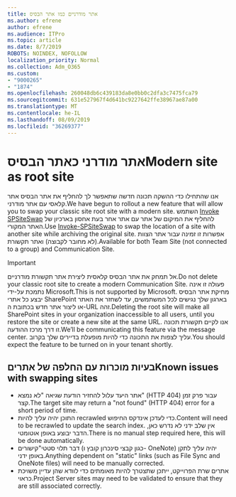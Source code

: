 ```yaml
---
title: אתר מודרניים כמו אתר הבסיס
ms.author: efrene
author: efrene
ms.audience: ITPro
ms.topic: article
ms.date: 8/7/2019
ROBOTS: NOINDEX, NOFOLLOW
localization_priority: Normal
ms.collection: Adm_O365
ms.custom:
- "9000265"
- "1874"
ms.openlocfilehash: 260048db6c439183da8e0bb0c2dfa3c7475fca79
ms.sourcegitcommit: 631e527967f4d641bc9227642ffe38967ae87a00
ms.translationtype: MT
ms.contentlocale: he-IL
ms.lasthandoff: 08/09/2019
ms.locfileid: "36269377"
---
```

# <a name="modern-site-as-root-site"></a><span data-ttu-id="b4927-102">אתר מודרני כאתר הבסיס</span><span class="sxs-lookup"><span data-stu-id="b4927-102">Modern site as root site</span></span>

<span data-ttu-id="b4927-103">אנו שהתחילו כדי ההשקה תכונה חדשה שתאפשר לך להחליף את אתר הבסיס אתר קלאסי עם אתר מודרני.</span><span class="sxs-lookup"><span data-stu-id="b4927-103">We have begun to rollout a new feature that will allow you to swap your classic site root site with a modern site.</span></span> <span data-ttu-id="b4927-104">השתמש [Invoke SPSiteSwap](https://docs.microsoft.com/powershell/module/sharepoint-online/invoke-spositeswap?view=sharepoint-ps) להחליף את המיקום של אתר עם אתר אחר בעת אחסון בארכיון של האתר המקורי.</span><span class="sxs-lookup"><span data-stu-id="b4927-104">Use [Invoke-SPSiteSwap](https://docs.microsoft.com/powershell/module/sharepoint-online/invoke-spositeswap?view=sharepoint-ps) to swap the location of a site with another site while archiving the original site.</span></span> <span data-ttu-id="b4927-105">אפשרות זו זמינה עבור אתר הצוות (לא מחובר לקבוצה) ואתר תקשורת.</span><span class="sxs-lookup"><span data-stu-id="b4927-105">Available for both Team Site (not connected to a group) and Communication Site.</span></span> 

>[!Important]
> <span data-ttu-id="b4927-106">אל תמחק את אתר הבסיס קלאסית ליצירת אתר תקשורת מודרניים.</span><span class="sxs-lookup"><span data-stu-id="b4927-106">Do not delete your classic root site to create a modern Communication Site.</span></span> <span data-ttu-id="b4927-107">פעולה זו אינה נתמכת על-ידי Microsoft.</span><span class="sxs-lookup"><span data-stu-id="b4927-107">This is not supported by Microsoft.</span></span> <span data-ttu-id="b4927-108">מחיקת אתר הבסיס יבצע כל אתרי SharePoint בארגון שלך נגישים לכל המשתמשים, עד לשחזר את האתר או ליצור אתר חדש בכתובת ה-URL זהה.</span><span class="sxs-lookup"><span data-stu-id="b4927-108">Deleting the root site will make all SharePoint sites in your organization inaccessible to all users, until you restore the site or create a new site at the same URL.</span></span> <span data-ttu-id="b4927-109">אנו לקיים תקשורת תכונה זו דרך מרכז ההודעה.</span><span class="sxs-lookup"><span data-stu-id="b4927-109">We’ll be communicating this feature via the message center.</span></span> <span data-ttu-id="b4927-110">עליך לצפות את התכונה כדי להיות מופעלת בדיירים שלך בקרוב.</span><span class="sxs-lookup"><span data-stu-id="b4927-110">You should expect the feature to be turned on in your tenant shortly.</span></span>

## <a name="known-issues-with-swapping-sites"></a><span data-ttu-id="b4927-111">בעיות מוכרות עם החלפה של אתרים</span><span class="sxs-lookup"><span data-stu-id="b4927-111">Known issues with swapping sites</span></span>
- <span data-ttu-id="b4927-112">אתר היעד עלול להחזיר הודעת שגיאה "לא נמצא" (HTTP 404) עבור פרק זמן קצר.</span><span class="sxs-lookup"><span data-stu-id="b4927-112">The target site may return a "not found" (HTTP 404) error for a short period of time.</span></span>
- <span data-ttu-id="b4927-113">התוכן יהיה עליך להיות recrawled כדי לעדכן אינדקס החיפוש.</span><span class="sxs-lookup"><span data-stu-id="b4927-113">Content will need to be recrawled to update the search index.</span></span> <span data-ttu-id="b4927-114">אין שלב ידני לא נדרש כאן, הדבר יבוצע באופן אוטומטי.</span><span class="sxs-lookup"><span data-stu-id="b4927-114">There is no manual step required here, this will be done automatically.</span></span>
- <span data-ttu-id="b4927-115">דבר תלוי סטטי"קישורים (כגון קבצי סינכרון קובץ ו- OneNote) יהיה עליך לתקן באופן ידני.</span><span class="sxs-lookup"><span data-stu-id="b4927-115">Anything dependent on "static" links (such as File Sync and OneNote files) will need to be manually corrected.</span></span>
- <span data-ttu-id="b4927-116">אתרים שרת הפרוייקט, ייתכן שתצטרך להיות מאומתים כדי לוודא שהן עדיין משויכת כראוי.</span><span class="sxs-lookup"><span data-stu-id="b4927-116">Project Server sites may need to be validated to ensure that they are still associated correctly.</span></span> 
